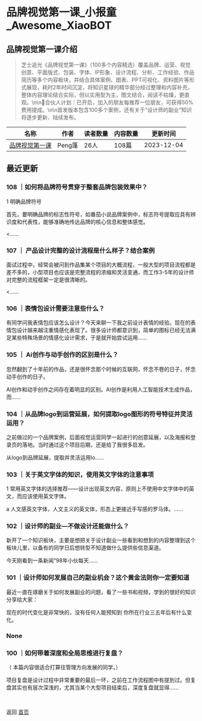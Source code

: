 # 品牌视觉第一课_小报童_Awesome_XiaoBOT

## 品牌视觉第一课介绍
> 芝士追光《品牌视觉第一课》（100多个内容精选）覆盖品牌、运营、视觉创意、平面版式、包装、字体、IP形象、设计流程、分析、工作经验、作品简历等多个内容板块，并结合具体案例、图表、PPT可视化、资料图片等形式展现，耗时2年时间沉淀，将知识星球的精华部分经过整理和内容补充，整体内容理论结合实际，但以实用型为主，图文结合，阅读不枯燥，更直观。\n\n🌟合伙人计划：已开启，加入的朋友每推荐一位朋友，可获得50%费用提成。\n\n首发版本包含100多个案例，还有关于“设计师的副业”知识将逐步更新、陆续发布。  
  


|名称|作者|读者数量|内容数量|更新时间|
|---|---|---|---|---|
|[品牌视觉第一课](https://xiaobot.net/p/Chese2023?refer=0b133df9-27dc-423b-8101-639049001c13)|Peng蓬|26人|108篇|2023-12-04|

## 最近更新
### 108 ｜如何将品牌符号贯穿于整套品牌包装效果中？

1 明确品牌符号

首先，要明确品牌的标志性符号，如番茄小说品牌案例中，标志符号提取应具有辨识度和代表性，能够准确地传达品牌的核心信息和整体感觉。

<......

### 107 ｜ 产品设计完整的设计流程是什么样子？结合案例

面试过程中，经常会被问到作品集某个项目的大概流程，一般大型的项目流程都是差不多的，小型项目也应该是完整流程的浓缩和灵活变通，而工作3-5年的设计师对完整的流程框架一定是很清晰的。

<......

### 106 ｜表情包设计需要注意些什么？

有同学问我表情包应该怎么设计？今天来聊一下我之前设计表情的经验。现在的表情包设计越来越注重情感化表现了。很多设计师都意识到，简单的图标已经无法满足某些特殊场景的情感化设计需求，于是就开始尝试运用......

### 105 ｜ Ai创作与动手创作的区别是什么？

忽然翻到了十年前的作品，还是很怀念那个时候的互联网，怀念不卷的日子，怀念动手创作的日子。

AI创作和动手创作之间存在着明显的区别。AI创作是利用人工智能技术生成作品，而......

### 104 ｜从品牌logo到运营延展，如何提取logo图形的符号特征并灵活运用？

之前做过的一个品牌案例，后面视觉运营同学一起进行的创意延展，以及海报和登录页的落地。当时通过这个项目后期，还是给了我很多启发。

从logo到品牌延展，提取并灵活运用lo......

### 103 ｜关于英文字体的知识，使用英文字体的注意事项

1 常用英文字体的选择推荐——设计出现英文内容，原则上不使用中文字体中的英文，而应该使用英文字体。

a 人文感英文字体，人文主义的英文体，形态上更接近手写感的罗马体。......

### 102 ｜设计师的副业—不做设计还能做什么？

新开了一个知识板块，主要是想把关于设计副业一些看到和想到的内容整理到这个板块儿里，以备有的同学日后想转型不知道做什么提供些信息渠道。

今天刚看到一条新闻“98年小伙每天......

### 101 ｜设计师如何发展自己的副业机会？这个黄金法则你一定要知道

最近一直在琢磨关于如何发展副业的问题，看了一些书和视频，学到的很好的知识分享给大家：

现在的时代变化是非常快的，没有任何人能预知到 你所在行业三五年后有什么变化。

### None

### 100 ｜如何带着深度和全局思维进行复盘？

（ 本篇内容很适合打算往管理方向发展的同学。）

项目复盘是设计过程中非常重要的最后一环，之前在工作流程图中有提到过。但复盘其实也有层次深浅的，尤其当某个大型项目结束后，深度复盘就显得......


<a href="https://github.com/Reno9527/awesome-xiaobot" style="color: white; text-decoration: none;">awesome-xiaobot</a>

返回 [首页](../README.md)

